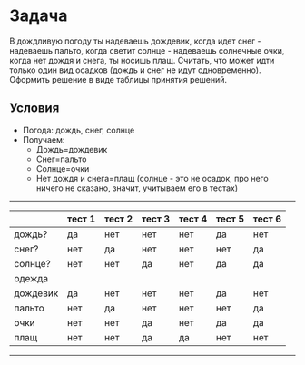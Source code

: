 # Задача

В дождливую погоду ты надеваешь дождевик, когда идет снег - надеваешь пальто, когда светит солнце - надеваешь солнечные очки, когда нет дождя и снега, ты носишь плащ. Считать, что может идти только один вид осадков (дождь и снег не идут одновременно). Оформить решение в виде таблицы принятия решений.

## Условия

- Погода: дождь, снег, солнце
- Получаем:
  - Дождь=дождевик
  - Снег=пальто
  - Солнце=очки
  - Нет дождя и снега=плащ (солнце - это не осадок, про него ничего не сказано, значит, учитываем его в тестах)

---
<table  cellspacing="0" cellpadding="5">
  <thead>
    <tr>
      <th></th>
      <th>тест 1</th>
      <th>тест 2</th>
      <th>тест 3</th>
      <th>тест 4</th>
      <th>тест 5</th>
      <th>тест 6</th>
    </tr>
  </thead>
  <tbody>
    <tr>
      <td>дождь?</td>
      <td>да</td>
      <td>нет</td>
      <td>нет</td>
      <td>нет</td>
      <td>да</td>
      <td>нет</td>
    </tr>
    <tr>
      <td>снег?</td>
      <td>нет</td>
      <td>да</td>
      <td>нет</td>
      <td>нет</td>
      <td>нет</td>
      <td>да</td>
    </tr>
    <tr>
      <td>солнце?</td>
      <td>нет</td>
      <td>нет</td>
      <td>да</td>
      <td>нет</td>
      <td>да</td>
      <td>да</td>
    </tr>
    <tr>
      <td>одежда</td>
      <td colspan="6"></td>
    </tr>
    <tr>
      <td>дождевик</td>
      <td>да</td>
      <td>нет</td>
      <td>нет</td>
      <td>нет</td>
      <td>да</td>
      <td>нет</td>
    </tr>
    <tr>
      <td>пальто</td>
      <td>нет</td>
      <td>да</td>
      <td>нет</td>
      <td>нет</td>
      <td>нет</td>
      <td>да</td>
    </tr>
    <tr>
      <td>очки</td>
      <td>нет</td>
      <td>нет</td>
      <td>да</td>
      <td>нет</td>
      <td>да</td>
      <td>да</td>
    </tr>
    <tr>
      <td>плащ</td>
      <td>нет</td>
      <td>нет</td>
      <td>да</td>
      <td>да</td>
      <td>нет</td>
      <td>нет</td>
    </tr>
  </tbody>
</table>



---
